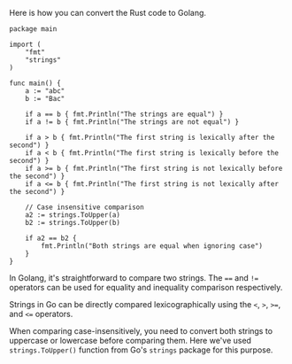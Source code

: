 Here is how you can convert the Rust code to Golang.

```golang
package main

import (
    "fmt"
    "strings"
)

func main() {
    a := "abc"
    b := "Bac"

    if a == b { fmt.Println("The strings are equal") }
    if a != b { fmt.Println("The strings are not equal") }

    if a > b { fmt.Println("The first string is lexically after the second") }
    if a < b { fmt.Println("The first string is lexically before the second") }
    if a >= b { fmt.Println("The first string is not lexically before the second") }
    if a <= b { fmt.Println("The first string is not lexically after the second") }

    // Case insensitive comparison
    a2 := strings.ToUpper(a)
    b2 := strings.ToUpper(b)

    if a2 == b2 {
        fmt.Println("Both strings are equal when ignoring case")
    }
}
```
In Golang, it's straightforward to compare two strings. The `==` and `!=` operators can be used for equality and inequality comparison respectively.

Strings in Go can be directly compared lexicographically using the `<`, `>`, `>=`, and `<=` operators.

When comparing case-insensitively, you need to convert both strings to uppercase or lowercase before comparing them. Here we've used `strings.ToUpper()` function from Go's `strings` package for this purpose.
